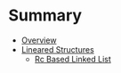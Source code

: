 # Summary

- [Overview](./0.md)
- [Lineared Structures](./linear/linear.md)
  - [Rc Based Linked List](./linear/rc_linked_list.md)
